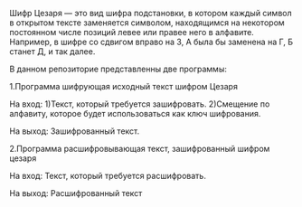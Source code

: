 Шифр Цезаря — это вид шифра подстановки, в котором каждый символ в открытом тексте заменяется символом, находящимся на некотором постоянном числе позиций левее или правее него в алфавите. Например, в шифре со сдвигом вправо на 3, А была бы заменена на Г, Б станет Д, и так далее.

В данном репозиторие представленны две программы:

1.Программа шифрующая исходный текст шифром Цезаря

На вход:
1)Текст, который требуется зашифровать.
2)Смещение по алфавиту, которое будет использоваться как ключ шифрования.

На выход:
Зашифрованный текст.

2.Программа расшифровывающая текст, зашифрованный шифром цезаря

На вход:
Текст, который требуется расшифровать.

На выход:
Расшифрованный текст
